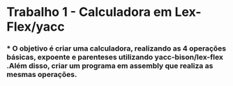 <h1> Trabalho 1 - Calculadora em Lex-Flex/yacc </h1>

<h3> * O objetivo é criar uma calculadora, realizando as 4 operações básicas, expoente e parenteses utilizando yacc-bison/lex-flex .Além disso, criar um programa em assembly que realiza as mesmas operações. </h3>
